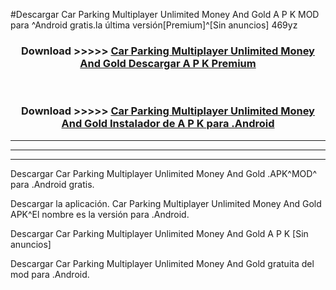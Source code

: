 #Descargar Car Parking Multiplayer Unlimited Money And Gold  A P K MOD para ^Android gratis.la última versión[Premium]^[Sin anuncios] 469yz



<div align="center">
<h3>Download >>>>> <a href="https://es-web.web.app/?es= Car Parking Multiplayer Unlimited Money And Gold ">Car Parking Multiplayer Unlimited Money And Gold  Descargar A P K Premium</a></h3><br>

<h3>Download >>>>> <a href="https://es-web.web.app/?es= Car Parking Multiplayer Unlimited Money And Gold ">Car Parking Multiplayer Unlimited Money And Gold  Instalador de A P K para .Android</a></h3>
</div>


----------------------------------------------------------

----------------------------------------------------------

----------------------------------------------------------

Descargar Car Parking Multiplayer Unlimited Money And Gold  .APK^MOD^ para .Android gratis.

Descargar la aplicación. Car Parking Multiplayer Unlimited Money And Gold  APK^El nombre es la versión para .Android.

Descargar Car Parking Multiplayer Unlimited Money And Gold  A P K [Sin anuncios]

Descargar Car Parking Multiplayer Unlimited Money And Gold  gratuita del mod para .Android.